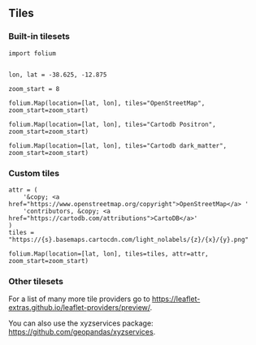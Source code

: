 ## Tiles

### Built-in tilesets

```{code-cell} ipython3
import folium


lon, lat = -38.625, -12.875

zoom_start = 8
```

```{code-cell} ipython3
folium.Map(location=[lat, lon], tiles="OpenStreetMap", zoom_start=zoom_start)
```

```{code-cell} ipython3
folium.Map(location=[lat, lon], tiles="Cartodb Positron", zoom_start=zoom_start)
```

```{code-cell} ipython3
folium.Map(location=[lat, lon], tiles="Cartodb dark_matter", zoom_start=zoom_start)
```


### Custom tiles

```{code-cell} ipython3
attr = (
    '&copy; <a href="https://www.openstreetmap.org/copyright">OpenStreetMap</a> '
    'contributors, &copy; <a href="https://cartodb.com/attributions">CartoDB</a>'
)
tiles = "https://{s}.basemaps.cartocdn.com/light_nolabels/{z}/{x}/{y}.png"

folium.Map(location=[lat, lon], tiles=tiles, attr=attr, zoom_start=zoom_start)
```

### Other tilesets

For a list of many more tile providers go to https://leaflet-extras.github.io/leaflet-providers/preview/.

You can also use the xyzservices package: https://github.com/geopandas/xyzservices.
